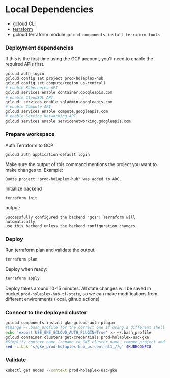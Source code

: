 # Local Dependencies

- [gcloud CLI](https://cloud.google.com/sdk/docs/install)
- [terraform](https://developer.hashicorp.com/terraform/tutorials/aws-get-started/install-cli#install-terraform)
- gcloud terraform module `gcloud components install terraform-tools`

### Deployment dependencies

If this is the first time using the GCP account, you'll need to enable the required APIs first.

```bash
gcloud auth login
gcloud config set project prod-holaplex-hub
gcloud config set compute/region us-central1
# enable Kubernetes API
gcloud services enable container.googleapis.com
# enable CloudSQL API
gcloud  services enable sqladmin.googleapis.com
# enable Compute API
gcloud services enable compute.googleapis.com
# enable Service Networking API
gcloud services enable servicenetworking.googleapis.com
```

### Prepare workspace

Auth Terraform to GCP

```bash
gcloud auth application-default login
```

Make sure the output of this command mentions the project you want to make changes to. Example:

```text
Quota project "prod-holaplex-hub" was added to ADC.
```

Initialize backend

```bash
terraform init
```

output:

```text
Successfully configured the backend "gcs"! Terraform will automatically
use this backend unless the backend configuration changes
```

### Deploy

Run terraform plan and validate the output.

```bash
terraform plan
```

Deploy when ready:

```bash
terraform apply
```

Deploy takes around 10-15 minutes.
All state changes will be saved in bucket `prod-holaplex-hub-tf-state`, so we can make modifications from different environments (local, github actions)

### Connect to the deployed cluster

```bash
gcloud components install gke-gcloud-auth-plugin
#Change ~/.bash_profile for the correct one if using a different shell
echo 'export USE_GKE_GCLOUD_AUTH_PLUGIN=True' >> ~/.bash_profile
gcloud container clusters get-credentials prod-holaplex-usc-gke
#Simplify context name (rename to GKE cluster name, remove project and region)
sed -i.bak 's/gke_prod-holaplex-hub_us-central1_//g' $KUBECONFIG
```

### Validate

```bash
kubectl get nodes --context prod-holaplex-usc-gke
```
